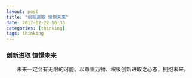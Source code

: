 ```yaml
---
layout: post
title: "创新进取 憧憬未来"
date: 2017-07-22 16:33
categories: [thinking]
tags: thinking
---
```


### 创新进取 憧憬未来

&emsp;&emsp;未来一定会有无限的可能。以尊重万物、积极创新进取之心态，拥抱未来。
